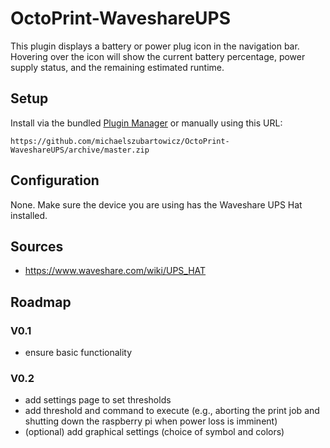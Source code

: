 # OctoPrint-WaveshareUPS

This plugin displays a battery or power plug icon in the navigation bar. Hovering over the icon will show the current battery percentage, power supply status, and the remaining estimated runtime.

## Setup

Install via the bundled [Plugin Manager](https://docs.octoprint.org/en/master/bundledplugins/pluginmanager.html)
or manually using this URL:

    https://github.com/michaelszubartowicz/OctoPrint-WaveshareUPS/archive/master.zip


## Configuration

None. Make sure the device you are using has the Waveshare UPS Hat installed.

## Sources

- https://www.waveshare.com/wiki/UPS_HAT

## Roadmap
### V0.1
- ensure basic functionality
  
### V0.2
- add settings page to set thresholds
- add threshold and command to execute (e.g., aborting the print job and shutting down the raspberry pi when power loss is imminent)
- (optional) add graphical settings (choice of symbol and colors)
